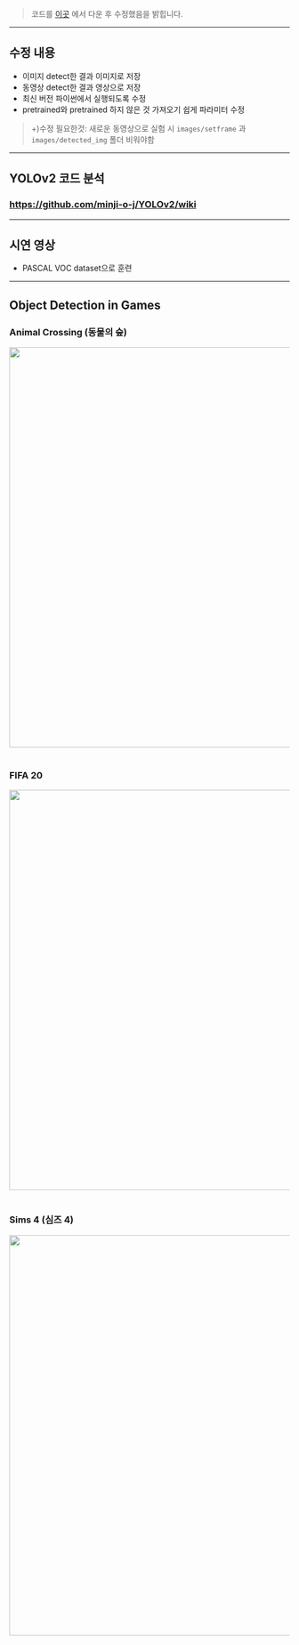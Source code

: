 > 코드를 [이곳](https://github.com/tztztztztz/yolov2.pytorch) 에서 다운 후 수정했음을 밝힙니다.
---
## 수정 내용
- 이미지 detect한 결과 이미지로 저장
- 동영상 detect한 결과 영상으로 저장
- 최신 버전 파이썬에서 실행되도록 수정
- pretrained와 pretrained 하지 않은 것 가져오기 쉽게 파라미터 수정
> +)수정 필요한것: 새로운 동영상으로 실험 시 `images/setframe` 과 `images/detected_img` 폴더 비워야함
---
## YOLOv2 코드 분석
### https://github.com/minji-o-j/YOLOv2/wiki
---
## 시연 영상
- PASCAL VOC dataset으로 훈련
---
## Object Detection in Games
### Animal Crossing (동물의 숲)
<a href="https://www.youtube.com/watch?v=koKKGMzsVRQ&t=0s">
  <img src="https://user-images.githubusercontent.com/45448731/96962823-8945a600-1542-11eb-8e0a-f811d5c76036.png" width="720px"/>
</a>
<br><br>

### FIFA 20
<a href="https://www.youtube.com/watch?v=sKaGwJke-nU=0s">
  <img src="https://user-images.githubusercontent.com/45448731/97032087-2f71ca00-159c-11eb-8cc1-beb3fc14479f.png" width="720px"/>
</a>
<br><br>

### Sims 4 (심즈 4)
<a href="https://www.youtube.com/watch?v=5JEekseT_J4&t=0s">
  <img src="https://user-images.githubusercontent.com/45448731/97070935-4275b000-1617-11eb-8ba9-4a87a814fd6d.png" width="720px"/>
</a>
